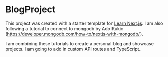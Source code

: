 # BlogProject

This project was created with a starter template for [Learn Next.js](https://nextjs.org/learn). I am also following 
a tutorial to connect to mongodb by Ado Kukic (https://developer.mongodb.com/how-to/nextjs-with-mongodb/).

I am combining these tutorials to create a personal blog and showcase projects. I am going to add in custom API routes and TypeScript.
